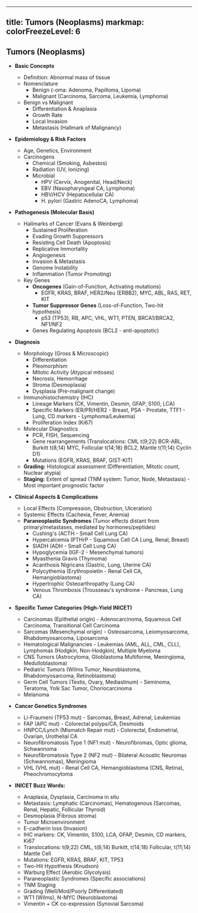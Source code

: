 
---
title: Tumors (Neoplasms)
markmap:
  colorFreezeLevel: 6
---

## Tumors (Neoplasms)

- **Basic Concepts**
  - Definition: Abnormal mass of tissue
  - Nomenclature
    - Benign (-oma: Adenoma, Papilloma, Lipoma)
    - Malignant (Carcinoma, Sarcoma, Leukemia, Lymphoma)
  - Benign vs Malignant
    - Differentiation & Anaplasia
    - Growth Rate
    - Local Invasion
    - Metastasis (Hallmark of Malignancy)

- **Epidemiology & Risk Factors**
  - Age, Genetics, Environment
  - Carcinogens
    - Chemical (Smoking, Asbestos)
    - Radiation (UV, Ionizing)
    - Microbial
      - HPV (Cervix, Anogenital, Head/Neck)
      - EBV (Nasopharyngeal CA, Lymphoma)
      - HBV/HCV (Hepatocellular CA)
      - H. pylori (Gastric AdenoCA, Lymphoma)

- **Pathogenesis (Molecular Basis)**
  - Hallmarks of Cancer (Evans & Weinberg)
    - Sustained Proliferation
    - Evading Growth Suppressors
    - Resisting Cell Death (Apoptosis)
    - Replicative Immortality
    - Angiogenesis
    - Invasion & Metastasis
    - Genome Instability
    - Inflammation (Tumor Promoting)
  - Key Genes
    - **Oncogenes** (Gain-of-Function, Activating mutations)
      - EGFR, KRAS, BRAF, HER2/Neu (ERBB2), MYC, ABL, RAS, RET, KIT
    - **Tumor Suppressor Genes** (Loss-of-Function, Two-hit hypothesis)
      - p53 (TP53), RB, APC, VHL, WT1, PTEN, BRCA1/BRCA2, NF1/NF2
    - Genes Regulating Apoptosis (BCL2 - anti-apoptotic)

- **Diagnosis**
  - Morphology (Gross & Microscopic)
    - Differentiation
    - Pleomorphism
    - Mitotic Activity (Atypical mitoses)
    - Necrosis, Hemorrhage
    - Stroma (Desmoplasia)
    - Dysplasia (Pre-malignant change)
  - Immunohistochemistry (IHC)
    - Lineage Markers (CK, Vimentin, Desmin, GFAP, S100, LCA)
    - Specific Markers (ER/PR/HER2 - Breast, PSA - Prostate, TTF1 - Lung, CD markers - Lymphoma/Leukemia)
    - Proliferation Index (Ki67)
  - Molecular Diagnostics
    - PCR, FISH, Sequencing
    - Gene rearrangements (Translocations: CML t(9;22) BCR-ABL, Burkitt t(8;14) MYC, Follicular t(14;18) BCL2, Mantle t(11;14) Cyclin D1)
    - Mutations (EGFR, KRAS, BRAF, GIST-KIT)
  - **Grading:** Histological assessment (Differentiation, Mitotic count, Nuclear atypia)
  - **Staging:** Extent of spread (TNM system: Tumor, Node, Metastasis) - Most important prognostic factor

- **Clinical Aspects & Complications**
  - Local Effects (Compression, Obstruction, Ulceration)
  - Systemic Effects (Cachexia, Fever, Anemia)
  - **Paraneoplastic Syndromes** (Tumor effects distant from primary/metastases, mediated by hormones/peptides)
    - Cushing's (ACTH - Small Cell Lung CA)
    - Hypercalcemia (PTHrP - Squamous Cell CA Lung, Renal, Breast)
    - SIADH (ADH - Small Cell Lung CA)
    - Hypoglycemia (IGF-2 - Mesenchymal tumors)
    - Myasthenia Gravis (Thymoma)
    - Acanthosis Nigricans (Gastric, Lung, Uterine CA)
    - Polycythemia (Erythropoietin - Renal Cell CA, Hemangioblastoma)
    - Hypertrophic Osteoarthropathy (Lung CA)
    - Venous Thrombosis (Trousseau's syndrome - Pancreas, Lung CA)

- **Specific Tumor Categories (High-Yield INICET)**
  - Carcinomas (Epithelial origin) - Adenocarcinoma, Squamous Cell Carcinoma, Transitional Cell Carcinoma
  - Sarcomas (Mesenchymal origin) - Osteosarcoma, Leiomyosarcoma, Rhabdomyosarcoma, Liposarcoma
  - Hematological Malignancies - Leukemias (AML, ALL, CML, CLL), Lymphomas (Hodgkin, Non-Hodgkin), Multiple Myeloma
  - CNS Tumors (Astrocytoma, Glioblastoma Multiforme, Meningioma, Medulloblastoma)
  - Pediatric Tumors (Wilms Tumor, Neuroblastoma, Rhabdomyosarcoma, Retinoblastoma)
  - Germ Cell Tumors (Testis, Ovary, Mediastinum) - Seminoma, Teratoma, Yolk Sac Tumor, Choriocarcinoma
  - Melanoma

- **Cancer Genetics Syndromes**
  - Li-Fraumeni (TP53 mut) - Sarcomas, Breast, Adrenal, Leukemias
  - FAP (APC mut) - Colorectal polyps/CA, Desmoids
  - HNPCC/Lynch (Mismatch Repair mut) - Colorectal, Endometrial, Ovarian, Urothelial CA
  - Neurofibromatosis Type 1 (NF1 mut) - Neurofibromas, Optic glioma, Schwannoma
  - Neurofibromatosis Type 2 (NF2 mut) - Bilateral Acoustic Neuromas (Schwannomas), Meningioma
  - VHL (VHL mut) - Renal Cell CA, Hemangioblastoma (CNS, Retina), Pheochromocytoma

- **INICET Buzz Words:**
  - Anaplasia, Dysplasia, Carcinoma in situ
  - Metastasis: Lymphatic (Carcinomas), Hematogenous (Sarcomas, Renal, Hepatic, Follicular Thyroid)
  - Desmoplasia (Fibrous stroma)
  - Tumor Microenvironment
  - E-cadherin loss (Invasion)
  - IHC markers: CK, Vimentin, S100, LCA, GFAP, Desmin, CD markers, Ki67
  - Translocations: t(9;22) CML, t(8;14) Burkitt, t(14;18) Follicular, t(11;14) Mantle Cell
  - Mutations: EGFR, KRAS, BRAF, KIT, TP53
  - Two-Hit Hypothesis (Knudson)
  - Warburg Effect (Aerobic Glycolysis)
  - Paraneoplastic Syndromes (Specific associations)
  - TNM Staging
  - Grading (Well/Mod/Poorly Differentiated)
  - WT1 (Wilms), N-MYC (Neuroblastoma)
  - Vimentin + CK co-expression (Synovial Sarcoma)
